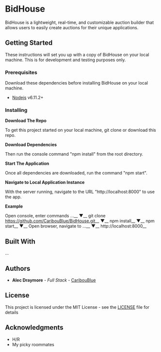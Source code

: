 # BidHouse

BidHouse is a lightweight, real-time, and customizable auction builder that allows users to easily create auctions for their unique applications.

## Getting Started

These instructions will set you up with a copy of BidHouse on your local machine. This is for development and testing purposes only.

### Prerequisites

Download these dependencies before installing BidHouse on your local machine.

* [Nodejs](https://nodejs.org/en/download/) v6.11.2+

### Installing

**Download The Repo**

To get this project started on your local machine, git clone or download this repo.

**Download Dependencies**

Then run the console command "npm install" from the root directory.

**Start The Application**

Once all dependencies are downloaded, run the command "npm start".

**Navigate to Local Application Instance**

With the server running, navigate to the URL "http://localhost:8000" to use the app.

**Example**

Open console, enter commands ...__
    ▼__
git clone https://github.com/CaribouBlue/BidHouse.git__
    ▼__
npm install__
    ▼__
npm start__
    ▼__
Open browser, navigate to ...__
    ▼__
http://localhost:8000__

## Built With

...

## Authors

* **Alec Draymore** - *Full Stack* - [CaribouBlue](https://github.com/CaribouBlue)

## License

This project is licensed under the MIT License - see the [LICENSE](LICENSE) file for details

## Acknowledgments

* H/R
* My picky roommates
